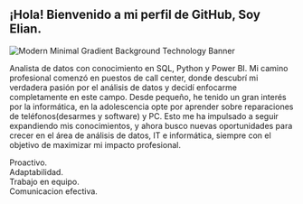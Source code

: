 ## ¡Hola! Bienvenido a mi perfil de GitHub, Soy Elian.

![Modern Minimal Gradient Background Technology Banner](https://github.com/user-attachments/assets/2e18ed3c-60b8-41c1-884d-bebce3278f29)


Analista de datos con conocimiento en SQL, Python y Power BI. 
Mi camino profesional comenzó en puestos de call center, donde descubrí mi verdadera pasión por el análisis de datos y decidí enfocarme completamente en este campo. 
Desde pequeño, he tenido un gran interés por la informática, en la adolescencia opte por aprender sobre reparaciones de teléfonos(desarmes y software) y PC. Esto me ha impulsado a seguir expandiendo mis conocimientos, y ahora busco nuevas oportunidades para crecer en el área de análisis de datos, IT e informática, siempre con el objetivo de maximizar mi impacto profesional.

Proactivo. \
Adaptabilidad. \
Trabajo en equipo. \
Comunicacion efectiva.
<!---
eliancba/eliancba is a ✨ special ✨ repository because its `README.md` (this file) appears on your GitHub profile.
You can click the Preview link to take a look at your changes.
--->
